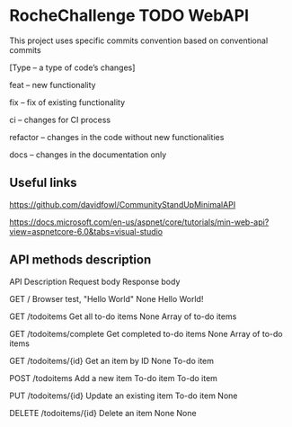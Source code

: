# RocheChallenge TODO WebAPI

This project uses specific commits convention based on conventional commits

[Type – a type of code’s changes]

feat – new functionality

fix – fix of existing functionality

ci – changes for CI process

refactor – changes in the code without new functionalities

docs – changes in the documentation only

## Useful links

https://github.com/davidfowl/CommunityStandUpMinimalAPI

https://docs.microsoft.com/en-us/aspnet/core/tutorials/min-web-api?view=aspnetcore-6.0&tabs=visual-studio

## API methods description

API				Description			Request body			Response body

GET /				Browser test, "Hello World"	None				Hello World!

GET /todoitems			Get all to-do items		None				Array of to-do items

GET /todoitems/complete		Get completed to-do items	None				Array of to-do items

GET /todoitems/{id}		Get an item by ID		None				To-do item

POST /todoitems			Add a new item			To-do item			To-do item

PUT /todoitems/{id}		Update an existing item  	To-do item			None

DELETE /todoitems/{id}    	Delete an item    		None				None

